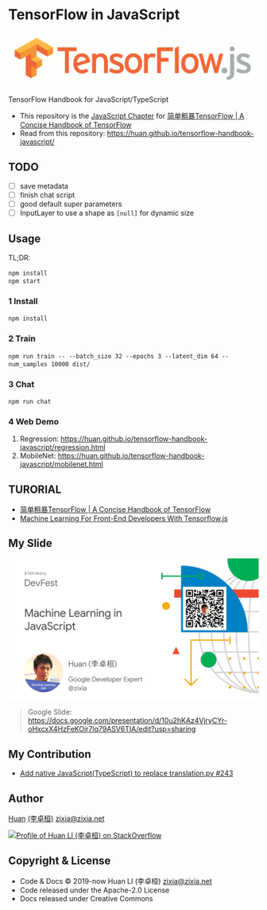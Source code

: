 # TensorFlow in JavaScript

![Javascript for TensorFlow](docs/images/tensorflow-js.gif)

TensorFlow Handbook for JavaScript/TypeScript

- This repository is the [JavaScript Chapter](https://tf.wiki/zh/deployment/javascript.html) for [简单粗暴TensorFlow | A Concise Handbook of TensorFlow](https://tf.wiki)
- Read from this repository: <https://huan.github.io/tensorflow-handbook-javascript/>

## TODO

- [ ] save metadata
- [ ] finish chat script
- [ ] good default super parameters
- [ ] InputLayer to use a shape as `[null]` for dynamic size

## Usage

TL;DR:

```shell
npm install
npm start
```

### 1 Install

```shell
npm install
```

### 2 Train

```shell
npm run train -- --batch_size 32 --epochs 3 --latent_dim 64 --num_samples 10000 dist/
```

### 3 Chat

```shell
npm run chat
```

### 4 Web Demo

1. Regression: <https://huan.github.io/tensorflow-handbook-javascript/regression.html>
1. MobileNet: <https://huan.github.io/tensorflow-handbook-javascript/mobilenet.html>

## TURORIAL

- [简单粗暴TensorFlow | A Concise Handbook of TensorFlow](https://tf.wiki)
- [Machine Learning For Front-End Developers With Tensorflow.js](https://www.smashingmagazine.com/2019/09/machine-learning-front-end-developers-tensorflowjs/)

## My Slide

[![Machine Learning in JavaScript](docs/images/machine-learning-in-javascript.png)](https://docs.google.com/presentation/d/10u2hKAz4VjryCYr-oHxcxX4HzFeKOir7lq79ASV6TIA/edit?usp=sharing)

> Google Slide: <https://docs.google.com/presentation/d/10u2hKAz4VjryCYr-oHxcxX4HzFeKOir7lq79ASV6TIA/edit?usp=sharing>

## My Contribution

- [Add native JavaScript(TypeScript) to replace translation.py #243](https://github.com/tensorflow/tfjs-examples/pull/243)

## Author

[Huan](https://github.com/huan) [(李卓桓)](http://linkedin.com/in/zixia) <zixia@zixia.net>

[![Profile of Huan LI (李卓桓) on StackOverflow](https://stackoverflow.com/users/flair/1123955.png)](https://stackoverflow.com/users/1123955/huan)

## Copyright & License

- Code & Docs © 2019-now Huan LI (李卓桓) <zixia@zixia.net>
- Code released under the Apache-2.0 License
- Docs released under Creative Commons
